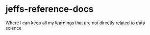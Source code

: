 # jeffs-reference-docs
Where I can keep all my learnings that are not directly related to data science
